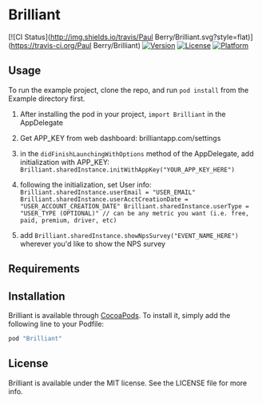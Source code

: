 # Brilliant

[![CI Status](http://img.shields.io/travis/Paul Berry/Brilliant.svg?style=flat)](https://travis-ci.org/Paul Berry/Brilliant)
[![Version](https://img.shields.io/cocoapods/v/Brilliant.svg?style=flat)](http://cocoapods.org/pods/Brilliant)
[![License](https://img.shields.io/cocoapods/l/Brilliant.svg?style=flat)](http://cocoapods.org/pods/Brilliant)
[![Platform](https://img.shields.io/cocoapods/p/Brilliant.svg?style=flat)](http://cocoapods.org/pods/Brilliant)

## Usage

To run the example project, clone the repo, and run `pod install` from the Example directory first.

1. After installing the pod in your project, `import Brilliant` in the AppDelegate
2. Get APP_KEY from web dashboard: brilliantapp.com/settings
3. in the `didFinishLaunchingWithOptions` method of the AppDelegate, add initialization with APP_KEY:
    `Brilliant.sharedInstance.initWithAppKey("YOUR_APP_KEY_HERE")`
4. following the initialization, set User info:
    `Brilliant.sharedInstance.userEmail = "USER_EMAIL"
    Brilliant.sharedInstance.userAcctCreationDate = "USER_ACCOUNT_CREATION_DATE"
    Brilliant.sharedInstance.userType = "USER_TYPE (OPTIONAL)" // can be any metric you want (i.e. free, paid, premium, driver, etc)`

5. add `Brilliant.sharedInstance.showNpsSurvey("EVENT_NAME_HERE")` wherever you'd like to show the NPS survey

## Requirements

## Installation

Brilliant is available through [CocoaPods](http://cocoapods.org). To install
it, simply add the following line to your Podfile:

```ruby
pod "Brilliant"
```

## License

Brilliant is available under the MIT license. See the LICENSE file for more info.
